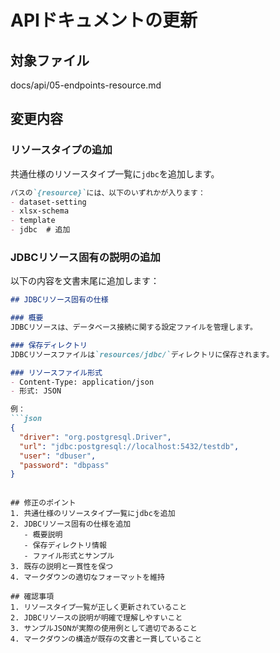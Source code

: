 # APIドキュメントの更新

## 対象ファイル
docs/api/05-endpoints-resource.md

## 変更内容

### リソースタイプの追加
共通仕様のリソースタイプ一覧に`jdbc`を追加します。

```markdown
パスの`{resource}`には、以下のいずれかが入ります：
- dataset-setting
- xlsx-schema
- template
- jdbc  # 追加
```

### JDBCリソース固有の説明の追加

以下の内容を文書末尾に追加します：

```markdown
## JDBCリソース固有の仕様

### 概要
JDBCリソースは、データベース接続に関する設定ファイルを管理します。

### 保存ディレクトリ
JDBCリソースファイルは`resources/jdbc/`ディレクトリに保存されます。

### リソースファイル形式
- Content-Type: application/json
- 形式: JSON

例：
```json
{
  "driver": "org.postgresql.Driver",
  "url": "jdbc:postgresql://localhost:5432/testdb",
  "user": "dbuser",
  "password": "dbpass"
}
```
```

## 修正のポイント
1. 共通仕様のリソースタイプ一覧にjdbcを追加
2. JDBCリソース固有の仕様を追加
   - 概要説明
   - 保存ディレクトリ情報
   - ファイル形式とサンプル
3. 既存の説明と一貫性を保つ
4. マークダウンの適切なフォーマットを維持

## 確認事項
1. リソースタイプ一覧が正しく更新されていること
2. JDBCリソースの説明が明確で理解しやすいこと
3. サンプルJSONが実際の使用例として適切であること
4. マークダウンの構造が既存の文書と一貫していること